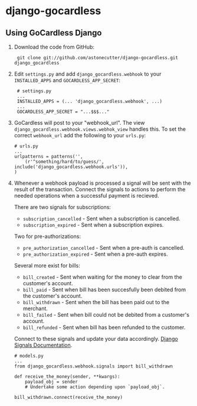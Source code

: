django-gocardless
=================

Using GoCardless Django
-----------------------

1. Download the code from GitHub:

        git clone git://github.com/astonecutter/django-gocardless.git django_gocardless

1. Edit `settings.py` and add  `django_gocardless.webhook` to your `INSTALLED_APPS` 
   and `GOCARDLESS_APP_SECRET`:

        # settings.py
        ...
        INSTALLED_APPS = (... 'django_gocardless.webhook', ...)
        ...
        GOCARDLESS_APP_SECRET = "...$$$..."

1.  GoCardless will post to your "webhook_url". 
    The view `django_gocardless.webhook.views.webhok_view` handles this. 
    To set the correct `webhook_url` add the following to your `urls.py`:

        # urls.py
        ...
        urlpatterns = patterns('',
            (r'^something/hard/to/guess/', include('django_gocardless.webhook.urls')),
        )

1.  Whenever a webhook payload is processed a signal will be sent with the 
    result of the transaction. Connect the signals to actions to perform 
    the needed operations when a successful payment is recieved.
    
    There are two signals for subscriptions:
    - `subscription_cancelled` - Sent when a subscription is cancelled.
    - `subscription_expired` - Sent when a subscription expires.

    Two for pre-authorizations:
    - `pre_authorization_cancelled` - Sent when a pre-auth is cancelled.
    - `pre_authorization_expired` - Sent when a pre-auth expires.    

    Several more exist for bills:
    - `bill_created` - Sent when waiting for the money to clear from the customer's account.
    - `bill_paid` - Sent when bill has been succesfully been debited from the customer's account.
    - `bill_withdrawn` - Sent when the bill has been paid out to the merchant.
    - `bill_failed` - Sent when bill could not be debited from a customer's account.
    - `bill_refunded` - Sent when bill has been refunded to the customer.

    Connect to these signals and update your data accordingly. [Django Signals Documentation](http://docs.djangoproject.com/en/dev/topics/signals/).

        # models.py
        ...
        from django_gocardless.webhook.signals import bill_withdrawn
        
        def receive_the_money(sender, **kwargs):
            payload_obj = sender
            # Undertake some action depending upon `payload_obj`.

        bill_withdrawn.connect(receive_the_money)
